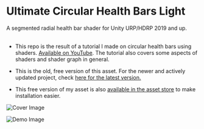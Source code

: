 # Ultimate Circular Health Bars Light
A segmented radial health bar shader for Unity URP/HDRP 2019 and up.<br/><br/>

- This repo is the result of a tutorial I made on circular health bars using shaders. [Available on YouTube](https://www.youtube.com/watch?v=V5h2ClMUguQ). The tutorial also covers some aspects of shaders and shader graph in general.<br/>

- This is the old, free version of this asset. For the newer and actively updated project, check [here for the latest version.](http://u3d.as/2jpc)<br/>

- This free version of my asset is also [available in the asset store](http://u3d.as/2H4f) to make installation easier.

![Cover Image](https://i.imgur.com/3yTjTMj.png)

![Demo Image](https://i.imgur.com/URM5Uha.png)

